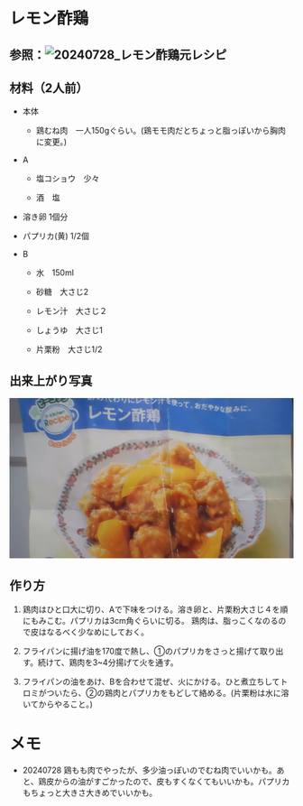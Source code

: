 # レモン酢鶏

## 参照：![20240728_レモン酢鶏元レシピ](C:\Users\saijo\OneDrive\Documents\02_recipe\008_recipes\pic\20240728_レモン酢鶏元レシピ.jpg)



## 材料（2人前）

- 本体

  - 鶏むね肉　一人150gぐらい。(鶏モモ肉だとちょっと脂っぽいから胸肉に変更。)

  


- A
  - 塩コショウ　少々

  - 酒　塩



- 溶き卵 1個分
- パプリカ(黄) 1/2個



- B

  - 水　150ml


  - 砂糖　大さじ2
  - レモン汁　大さじ２
  - しょうゆ　大さじ1

  - 片栗粉　大さじ1/2

    


## 出来上がり写真

![20240728_レモン酢鶏](https://github.com/taiaki48/008_recipes/blob/main/pic/20240728_%E3%83%AC%E3%83%A2%E3%83%B3%E9%85%A2%E9%B6%8F.jpg)


## 作り方

1. 鶏肉はひと口大に切り、Aで下味をつける。溶き卵と、片栗粉大さじ４を順にもみこむ。パプリカは3cm角ぐらいに切る。
   鶏肉は、脂っこくなのるので皮はなるべく少なめにしておく。

2. フライパンに揚げ油を170度で熱し、①のパプリカをさっと揚げて取り出す。続けて、鶏肉を3~4分揚げて火を通す。

3. フライパンの油をあけ、Bを合わせて混ぜ、火にかける。ひと煮立ちしてトロミがついたら、②の鶏肉とパプリカをもどして絡める。(片栗粉は水に溶いてからやること。)

   

   

# メモ

- 20240728 鶏もも肉でやったが、多少油っぽいのでむね肉でいいかも。あと、鶏皮からの油がすごかったので、皮もすくなくてもいいかも。パプリカもちょっと大きさ大きめでいいかも。

